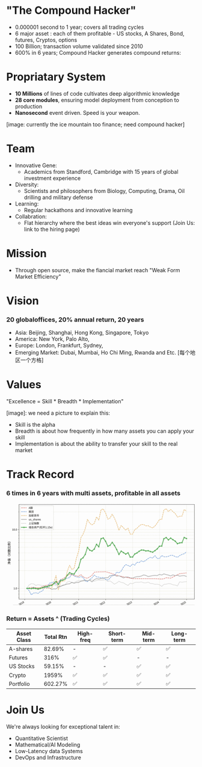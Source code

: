 # "The Compound Hacker"
- 0.000001 second to 1 year; covers all trading cycles
- 6 major asset : each of them profitable -  US stocks, A Shares, Bond, futures, Cryptos, options
- 100 Billion; transaction volume validated since 2010
- 600% in 6 years; Compound Hacker generates compound returns: 

# Propriatary System
- **10 Millions** of lines of code cultivates deep algorithmic knowledge
- **28 core modules**, ensuring model deployment from conception to production
- **Nanosecond** event driven.  Speed is your weapon. 


[image: currently the ice mountain too finance; need compound hacker]


# Team
- Innovative Gene: 
    - Academics from Standford, Cambridge with 15 years of global investment experience
- Diversity: 
    - Scientists and philosophers from Biology, Computing, Drama, Oil drilling and military defense 
- Learning: 
    - Regular hackathons and innovative learning 
- Collabration: 
    - Flat hierarchy where the best ideas win everyone's support
(Join Us: link to the hiring page)


# Mission
- Through open source, make the fiancial market reach "Weak Form Market Efficiency"


# Vision
### 20 globaloffices, 20% annual return, 20 years
- Asia: Beijing, Shanghai, Hong Kong, Singapore, Tokyo
- America: New York, Palo Alto, 
- Europe: London, Frankfurt, Sydney, 
- Emerging Market: Dubai, Mumbai, Ho Chi Ming, Rwanda and Etc.
[每个地区一个方格]


# Values
"Excellence  = Skill * Breadth * Implementation"

[image]: we need a picture to explain this:
- Skill is the alpha
- Breadth is about how frequently in how many assets you can apply your skill
- Implementation is about the ability to transfer your skill to the real market



# Track Record

###  6 times in 6 years with multi assets, profitable in all assets


![pnl](./images/pnl.all.png)


### Return = Assets ^ (Trading Cycles)
| Asset Class | Total Rtn | High-freq | Short-term | Mid-term | Long-term |
|------------|--------------|-----------|------------|-----------|-----------|
| A-shares | 82.69% | - | ✅ | ✅ | ✅ |
| Futures| 316% | ✅ | ✅ | - | - |
| US Stocks | 59.15% | - | - | ✅ | ✅ |
| Crypto | 1959% | ✅ | ✅ | ✅ | ✅ |
| Portfolio | 602.27% | ✅ | ✅ | ✅ | ✅ |


# Join Us

We're always looking for exceptional talent in:
- Quantitative Scientist
- Mathematical/AI Modeling
- Low-Latency data Systems
- DevOps and Infrastructure

